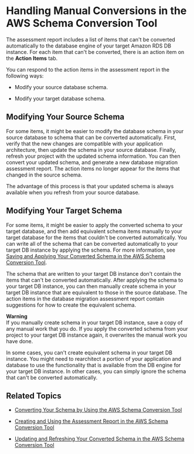 # Handling Manual Conversions in the AWS Schema Conversion Tool<a name="CHAP_SchemaConversionTool.Manual"></a>

The assessment report includes a list of items that can't be converted automatically to the database engine of your target Amazon RDS DB instance\. For each item that can't be converted, there is an action item on the **Action Items** tab\. 

You can respond to the action items in the assessment report in the following ways: 

+ Modify your source database schema\.

+ Modify your target database schema\.

## Modifying Your Source Schema<a name="CHAP_SchemaConversionTool.Manual.Source"></a>

For some items, it might be easier to modify the database schema in your source database to schema that can be converted automatically\. First, verify that the new changes are compatible with your application architecture, then update the schema in your source database\. Finally, refresh your project with the updated schema information\. You can then convert your updated schema, and generate a new database migration assessment report\. The action items no longer appear for the items that changed in the source schema\. 

The advantage of this process is that your updated schema is always available when you refresh from your source database\. 

## Modifying Your Target Schema<a name="CHAP_SchemaConversionTool.Manual.Target"></a>

For some items, it might be easier to apply the converted schema to your target database, and then add equivalent schema items manually to your target database for the items that couldn't be converted automatically\. You can write all of the schema that can be converted automatically to your target DB instance by applying the schema\. For more information, see [Saving and Applying Your Converted Schema in the AWS Schema Conversion Tool](CHAP_SchemaConversionTool.SaveAndApply.md)\. 

The schema that are written to your target DB instance don't contain the items that can't be converted automatically\. After applying the schema to your target DB instance, you can then manually create schema in your target DB instance that are equivalent to those in the source database\. The action items in the database migration assessment report contain suggestions for how to create the equivalent schema\. 

**Warning**  
If you manually create schema in your target DB instance, save a copy of any manual work that you do\. If you apply the converted schema from your project to your target DB instance again, it overwrites the manual work you have done\. 

In some cases, you can't create equivalent schema in your target DB instance\. You might need to rearchitect a portion of your application and database to use the functionality that is available from the DB engine for your target DB instance\. In other cases, you can simply ignore the schema that can't be converted automatically\. 

## Related Topics<a name="w3ab1c15c15c29c13"></a>

+ [Converting Your Schema by Using the AWS Schema Conversion Tool](CHAP_SchemaConversionTool.Convert.md)

+ [Creating and Using the Assessment Report in the AWS Schema Conversion Tool](CHAP_SchemaConversionTool.AssessmentReport.md)

+ [Updating and Refreshing Your Converted Schema in the AWS Schema Conversion Tool](CHAP_SchemaConversionTool.UpdateRefresh.md)